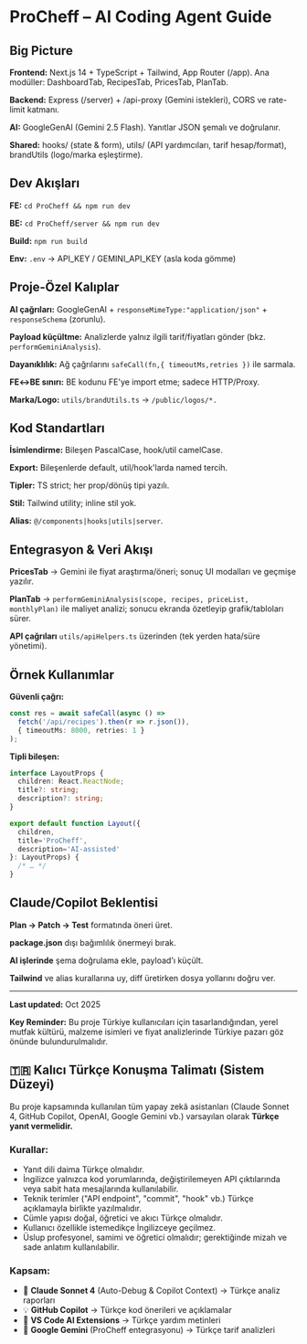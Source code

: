 # ProCheff – AI Coding Agent Guide

## Big Picture

**Frontend:** Next.js 14 + TypeScript + Tailwind, App Router (/app). Ana modüller: DashboardTab, RecipesTab, PricesTab, PlanTab.

**Backend:** Express (/server) + /api-proxy (Gemini istekleri), CORS ve rate-limit katmanı.

**AI:** GoogleGenAI (Gemini 2.5 Flash). Yanıtlar JSON şemalı ve doğrulanır.

**Shared:** hooks/ (state & form), utils/ (API yardımcıları, tarif hesap/format), brandUtils (logo/marka eşleştirme).

## Dev Akışları

**FE:** `cd ProCheff && npm run dev`

**BE:** `cd ProCheff/server && npm run dev`

**Build:** `npm run build`

**Env:** `.env` → API_KEY / GEMINI_API_KEY (asla koda gömme)

## Proje-Özel Kalıplar

**AI çağrıları:** GoogleGenAI + `responseMimeType:"application/json"` + `responseSchema` (zorunlu).

**Payload küçültme:** Analizlerde yalnız ilgili tarif/fiyatları gönder (bkz. `performGeminiAnalysis`).

**Dayanıklılık:** Ağ çağrılarını `safeCall(fn,{ timeoutMs,retries })` ile sarmala.

**FE↔BE sınırı:** BE kodunu FE'ye import etme; sadece HTTP/Proxy.

**Marka/Logo:** `utils/brandUtils.ts` → `/public/logos/*.`

## Kod Standartları

**İsimlendirme:** Bileşen PascalCase, hook/util camelCase.

**Export:** Bileşenlerde default, util/hook'larda named tercih.

**Tipler:** TS strict; her prop/dönüş tipi yazılı.

**Stil:** Tailwind utility; inline stil yok.

**Alias:** `@/components|hooks|utils|server`.

## Entegrasyon & Veri Akışı

**PricesTab** → Gemini ile fiyat araştırma/öneri; sonuç UI modalları ve geçmişe yazılır.

**PlanTab** → `performGeminiAnalysis(scope, recipes, priceList, monthlyPlan)` ile maliyet analizi; sonucu ekranda özetleyip grafik/tabloları sürer.

**API çağrıları** `utils/apiHelpers.ts` üzerinden (tek yerden hata/süre yönetimi).

## Örnek Kullanımlar

**Güvenli çağrı:**
```typescript
const res = await safeCall(async () => 
  fetch('/api/recipes').then(r => r.json()), 
  { timeoutMs: 8000, retries: 1 }
);
```

**Tipli bileşen:**
```typescript
interface LayoutProps { 
  children: React.ReactNode; 
  title?: string; 
  description?: string; 
}

export default function Layout({ 
  children, 
  title='ProCheff', 
  description='AI-assisted' 
}: LayoutProps) { 
  /* … */ 
}
```

## Claude/Copilot Beklentisi

**Plan → Patch → Test** formatında öneri üret.

**package.json** dışı bağımlılık önermeyi bırak.

**AI işlerinde** şema doğrulama ekle, payload'ı küçült.

**Tailwind** ve alias kurallarına uy, diff üretirken dosya yollarını doğru ver.

---

**Last updated:** Oct 2025

**Key Reminder:** Bu proje Türkiye kullanıcıları için tasarlandığından, yerel mutfak kültürü, malzeme isimleri ve fiyat analizlerinde Türkiye pazarı göz önünde bulundurulmalıdır.


## 🇹🇷 Kalıcı Türkçe Konuşma Talimatı (Sistem Düzeyi)

Bu proje kapsamında kullanılan tüm yapay zekâ asistanları (Claude Sonnet 4, GitHub Copilot, OpenAI, Google Gemini vb.) varsayılan olarak **Türkçe yanıt vermelidir.**

### Kurallar:
- Yanıt dili daima Türkçe olmalıdır.
- İngilizce yalnızca kod yorumlarında, değiştirilemeyen API çıktılarında veya sabit hata mesajlarında kullanılabilir.
- Teknik terimler ("API endpoint", "commit", "hook" vb.) Türkçe açıklamayla birlikte yazılmalıdır.
- Cümle yapısı doğal, öğretici ve akıcı Türkçe olmalıdır.
- Kullanıcı özellikle istemedikçe İngilizceye geçilmez.
- Üslup profesyonel, samimi ve öğretici olmalıdır; gerektiğinde mizah ve sade anlatım kullanılabilir.

### Kapsam:
- 🧠 **Claude Sonnet 4** (Auto-Debug & Copilot Context) → Türkçe analiz raporları
- 💡 **GitHub Copilot** → Türkçe kod önerileri ve açıklamalar  
- 🤖 **VS Code AI Extensions** → Türkçe yardım metinleri
- 🚀 **Google Gemini** (ProCheff entegrasyonu) → Türkçe tarif analizleri

